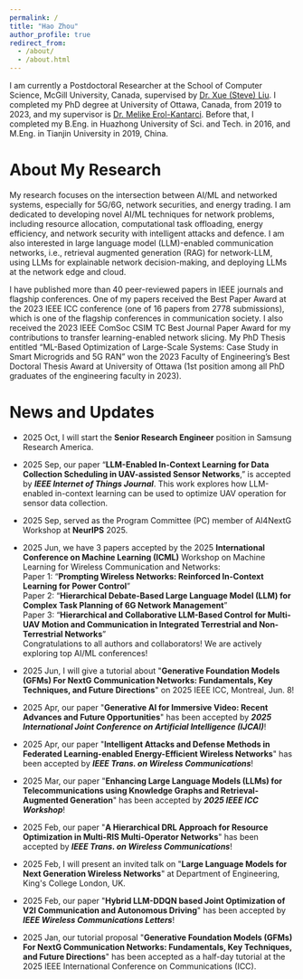 ```yaml
---
permalink: /
title: "Hao Zhou"
author_profile: true
redirect_from: 
  - /about/
  - /about.html
---
```



I am currently a Postdoctoral Researcher at the School of Computer Science, McGill University, Canada, supervised by [Dr. Xue (Steve) Liu](https://cs.mcgill.ca/~xueliu/site/intro.html). I completed my PhD degree at University of Ottawa, Canada, from 2019 to 2023, and my supervisor is [Dr. Melike Erol-Kantarci](https://www.site.uottawa.ca/~merolka2/). Before that, I completed my B.Eng. in Huazhong University of Sci. and Tech. in 2016, and M.Eng. in Tianjin University in 2019, China. 

About My Research 
======
My research focuses on the intersection between AI/ML and networked systems, especially for 5G/6G, network securities, and energy trading. 
I am dedicated to developing novel AI/ML techniques for network problems, including resource allocation, computational task offloading, energy efficiency, and network security with intelligent attacks and defence. 
I am also interested in large language model (LLM)-enabled communication networks, i.e., retrieval augmented generation (RAG) for network-LLM, using LLMs for explainable network decision-making, and deploying LLMs at the network edge and cloud.

I have published more than 40 peer-reviewed papers in IEEE journals and flagship conferences. One of my papers received the Best Paper Award at the 2023 IEEE ICC conference (one of 16 papers from 2778 submissions), which is one of the flagship conferences in communication society. 
I also received the 2023 IEEE ComSoc CSIM TC Best Journal Paper Award for my contributions to transfer learning-enabled network slicing. My PhD Thesis entitled “ML-Based Optimization of Large-Scale Systems: Case Study in Smart Microgrids and 5G RAN” won the 2023 Faculty of Engineering’s Best Doctoral Thesis Award at University of Ottawa (1st position among all PhD graduates of the engineering faculty in 2023).

News and Updates 
======
* 2025 Oct, I will start the **Senior Research Engineer** position in Samsung Research America.

* 2025 Sep, our paper “**LLM-Enabled In-Context Learning for Data Collection Scheduling in UAV-assisted Sensor Networks**,” is accepted by ***IEEE Internet of Things Journal***. This work explores how LLM-enabled in-context learning can be used to optimize UAV operation for sensor data collection. 

* 2025 Sep, served as the Program Committee (PC) member of AI4NextG Workshop at **NeurIPS** 2025. 

* 2025 Jun, we have 3 papers accepted by the 2025 **International Conference on Machine Learning (ICML)** Workshop on Machine Learning for Wireless Communication and Networks:<br>
  Paper 1: “**Prompting Wireless Networks: Reinforced In-Context Learning for Power Control**”<br>
  Paper 2: “**Hierarchical Debate-Based Large Language Model (LLM) for Complex Task Planning of 6G Network Management**”<br>
  Paper 3: “**Hierarchical and Collaborative LLM-Based Control for Multi-UAV Motion and Communication in Integrated Terrestrial and Non-Terrestrial Networks**”<br>
  Congratulations to all authors and collaborators! We are actively exploring top AI/ML conferences! 

  
* 2025 Jun, I will give a tutorial about "**Generative Foundation Models (GFMs) For NextG Communication Networks: Fundamentals, Key Techniques, and Future Directions**" on 2025 IEEE ICC, Montreal, Jun. 8!
 

* 2025 Apr, our paper "**Generative AI for Immersive Video: Recent Advances and Future Opportunities**" has been accepted by ***2025 International Joint Conference on Artificial Intelligence (IJCAI)***!

  
* 2025 Apr, our paper "**Intelligent Attacks and Defense Methods in Federated Learning-enabled Energy-Efficient Wireless Networks**" has been accepted by ***IEEE Trans. on Wireless Communications***!

* 2025 Mar, our paper "**Enhancing Large Language Models (LLMs) for Telecommunications using Knowledge Graphs and Retrieval-Augmented Generation**" has been accepted by ***2025 IEEE ICC Workshop***!
  
* 2025 Feb, our paper "**A Hierarchical DRL Approach for Resource Optimization in Multi-RIS Multi-Operator Networks**" has been accepted by ***IEEE Trans. on Wireless Communications***!
  
* 2025 Feb, I will present an invited talk on "**Large Language Models for Next Generation Wireless Networks**" at Department of Engineering, King's College London, UK. 
  
* 2025 Feb, our paper "**Hybrid LLM-DDQN based Joint Optimization of V2I Communication and Autonomous Driving**" has been accepted by ***IEEE Wireless Communications Letters***!

* 2025 Jan, our tutorial proposal "**Generative Foundation Models (GFMs) For NextG Communication Networks: Fundamentals, Key Techniques, and Future Directions**" has been accepted as a half-day tutorial at the 2025 IEEE International Conference on Communications (ICC). 



